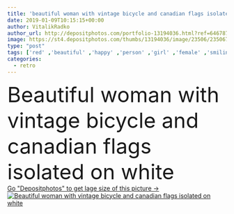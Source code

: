 ```yaml
---
title: 'beautiful woman with vintage bicycle and canadian flags isolated on white'
date: 2019-01-09T10:15:15+00:00
author: VitalikRadko
author_url: http://depositphotos.com/portfolio-13194036.html?ref=64678756
image: https://st4.depositphotos.com/thumbs/13194036/image/23506/235067920/api_thumb_450.jpg?forcejpeg=true
type: "post"
tags: ['red' ,'beautiful' ,'happy' ,'person' ,'girl' ,'female' ,'smiling' ,'people' ,'caucasian' ,'transport' ,'vehicle' ,'transportation' ,'retro' ,'vintage' ,'woman' ,'grey' ,'bicycle' ,'bike' ,'country' ,'attractive' ,'national' ,'symbols' ,'signs' ,'patriotism' ,'Canada' ,'patriot' ,'canadian' ,'patriotic' ,'flags' ,'nation' ,'Isolated On White' ,'copy space' ,'maple leaf' ,'Studio Shot' ,'young adult' ,'casual clothes' ]
categories: 
  - retro
---
```

<div aling="center">
            <font size="60"> Beautiful woman with vintage bicycle and canadian flags isolated on white</font>   
</div>
<div>
    <a href='https://depositphotos.com/235067920/stock-photo-beautiful-woman-vintage-bicycle-canadian.html?ref=64678756' target=_blank > Go "Depositphotos" to get lage size of this picture ->
        <img href='https://depositphotos.com/235067920/stock-photo-beautiful-woman-vintage-bicycle-canadian.html?ref=64678756' src='https://st4.depositphotos.com/13194036/23506/i/950/depositphotos_235067920-stock-photo-beautiful-woman-vintage-bicycle-canadian.jpg?forcejpeg=true' alt='Beautiful woman with vintage bicycle and canadian flags isolated on white' >
    </a>
</div>
